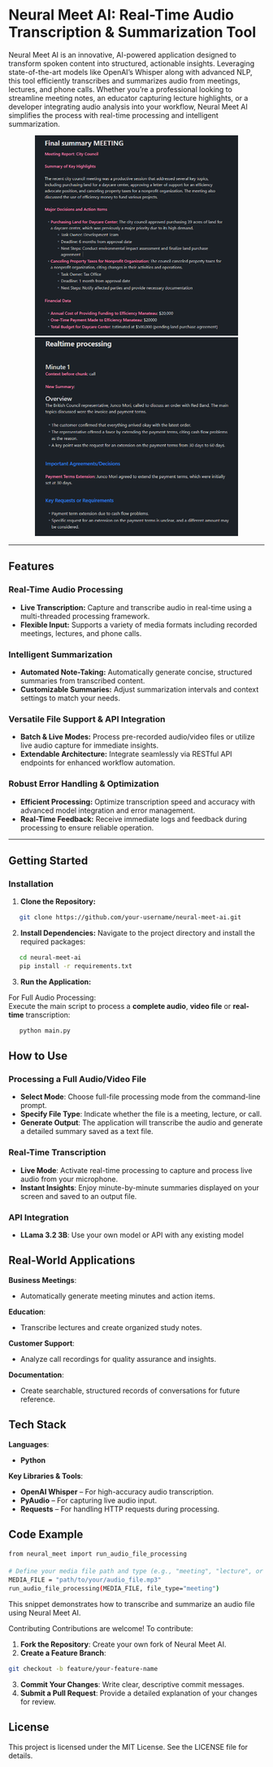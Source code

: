 # Neural Meet AI: Real-Time Audio Transcription & Summarization Tool

Neural Meet AI is an innovative, AI-powered application designed to transform spoken content into structured, actionable insights. Leveraging state-of-the-art models like OpenAI’s Whisper along with advanced NLP, this tool efficiently transcribes and summarizes audio from meetings, lectures, and phone calls. Whether you’re a professional looking to streamline meeting notes, an educator capturing lecture highlights, or a developer integrating audio analysis into your workflow, Neural Meet AI simplifies the process with real-time processing and intelligent summarization.

<p align="center"> 
  <img src="images/image_1.png" alt="Audio File Example" width="400" />
  <img src="images/image_2.png" alt="Real-time Example" width="400" /> 
</p>

---

## Features

### Real-Time Audio Processing
- **Live Transcription:** Capture and transcribe audio in real-time using a multi-threaded processing framework.
- **Flexible Input:** Supports a variety of media formats including recorded meetings, lectures, and phone calls.

### Intelligent Summarization
- **Automated Note-Taking:** Automatically generate concise, structured summaries from transcribed content.
- **Customizable Summaries:** Adjust summarization intervals and context settings to match your needs.

### Versatile File Support & API Integration
- **Batch & Live Modes:** Process pre-recorded audio/video files or utilize live audio capture for immediate insights.
- **Extendable Architecture:** Integrate seamlessly via RESTful API endpoints for enhanced workflow automation.

### Robust Error Handling & Optimization
- **Efficient Processing:** Optimize transcription speed and accuracy with advanced model integration and error management.
- **Real-Time Feedback:** Receive immediate logs and feedback during processing to ensure reliable operation.

---

## Getting Started

### Installation

1. **Clone the Repository:**
```bash
   git clone https://github.com/your-username/neural-meet-ai.git
```

2. **Install Dependencies:**
Navigate to the project directory and install the required packages:
```bash
   cd neural-meet-ai
   pip install -r requirements.txt
```
3. **Run the Application:**

For Full Audio Processing:  
Execute the main script to process a **complete audio**, **video file** or **real-time** transcription:  
```bash
   python main.py
```

## How to Use
### Processing a Full Audio/Video File
- **Select Mode**: Choose full-file processing mode from the command-line prompt.   
- **Specify File Type**: Indicate whether the file is a meeting, lecture, or call.  
- **Generate Output**: The application will transcribe the audio and generate a detailed summary saved as a text file.  

### Real-Time Transcription
-  **Live Mode**: Activate real-time processing to capture and process live audio from your microphone.  
-  **Instant Insights**: Enjoy minute-by-minute summaries displayed on your screen and saved to an output file.

### API Integration
-  **LLama 3.2 3B**: Use your own model or API with any existing model
  
  
## Real-World Applications
**Business Meetings**:   
- Automatically generate meeting minutes and action items.  
  
**Education**:  
- Transcribe lectures and create organized study notes.  
  
**Customer Support**:  
- Analyze call recordings for quality assurance and insights.
  
**Documentation**:  
- Create searchable, structured records of conversations for future reference.   

  
## Tech Stack
**Languages**:
- **Python**

**Key Libraries & Tools**:
- **OpenAI Whisper** – For high-accuracy audio transcription.
- **PyAudio** – For capturing live audio input.
- **Requests** – For handling HTTP requests during processing.


## Code Example
``` bash
from neural_meet import run_audio_file_processing

# Define your media file path and type (e.g., "meeting", "lecture", or "call")
MEDIA_FILE = "path/to/your/audio_file.mp3"
run_audio_file_processing(MEDIA_FILE, file_type="meeting")
```
This snippet demonstrates how to transcribe and summarize an audio file using Neural Meet AI.

Contributing
Contributions are welcome! To contribute:
1. **Fork the Repository**: Create your own fork of Neural Meet AI.
2. **Create a Feature Branch**:
```bash
git checkout -b feature/your-feature-name
```
3. **Commit Your Changes**: Write clear, descriptive commit messages.
4. **Submit a Pull Request**: Provide a detailed explanation of your changes for review.


## License
This project is licensed under the MIT License. See the LICENSE file for details.
